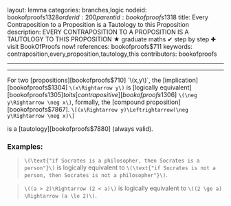 layout: lemma
categories: branches,logic
nodeid: bookofproofs$1328
orderid: 200
parentid: bookofproofs$1318
title: Every Contraposition to a Proposition is a Tautology to this Proposition
description: EVERY CONTRAPOSITION TO A PROPOSITION IS A TAUTOLOGY TO THIS PROPOSITION &#9733; graduate maths &#10004; step by step &#10010; visit BookOfProofs now!
references: bookofproofs$711
keywords: contraposition,every,proposition,tautology,this
contributors: bookofproofs

---


---

For two [propositions][bookofproofs$710]  `\(x,y\)`, the [implication][bookofproofs$1304] `\(x\Rightarrow y\)` is [logically equivalent][bookofproofs$1305] to its [contrapositive][bookofproofs$1306] `\(\neg y\Rightarrow \neg x\)`, formally, the [compound proposition][bookofproofs$7867].
`\[(x\Rightarrow y)\Leftrightarrow(\neg y\Rightarrow \neg x)\]`

is a [tautology][bookofproofs$7880] (always valid). 

### Examples:

> `\(\text{"if Socrates is a philosopher, then Socrates is a person"}\)` is logically equivalent to `\(\text{"if Socrates is not a person, then Socrates is not a philosopher"}\)`.

> `\((a > 2)\Rightarrow (2 < a)\)` is logically equivalent to `\((2 \ge a) \Rightarrow (a \le 2)\)`.
